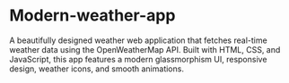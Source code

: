 # Modern-weather-app
A beautifully designed weather web application that fetches real-time weather data using the OpenWeatherMap API. Built with HTML, CSS, and JavaScript, this app features a modern glassmorphism UI, responsive design, weather icons, and smooth animations.
